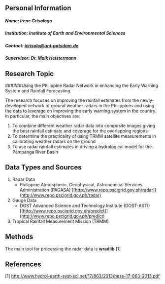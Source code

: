 Personal Information
--------------------
##### Name: Irene Crisologo
##### Institution: Institute of Earth and Environmental Sciences
##### Contact: [icrisolo@uni-potsdam.de](icrisolo@uni-potsdam.de)
##### Supervisor: Dr. Maik Heistermann

Research Topic
--------------
######Using the Philippine Radar Network in enhancing the Early Warning System and Rainfall Forecasting

The research focuses on improving the rainfall estimates from the newly-developed network of ground weather radars in the Philippines and using the data to leverage on improving the early warning system in the country. In particular, the main objectives are:


1. To combine different weather radar data into composite images giving the best rainfall estimate and coverage for the overlapping regions
2. To determine the practicality of using TRMM satellite measurements in calibrating weather radars on the ground
3. To use radar rainfall estimates in driving a hydrological model for the Pampanga River Basin

Data Types and Sources
------------
1. Radar Data
	* Philippine Atmospheric, Geophysical, Astronomical Services Administration (PAGASA) [[http://www.repo.pscigrid.gov.ph/radar]](http://www.repo.pscigrid.gov.ph/radar)
2. Gauge Data
	* DOST Advanced Science and Technology Institute (DOST-ASTI) [[http://www.repo.pscigrid.gov.ph/predict]](http://www.repo.pscigrid.gov.ph/predict)
3. Tropical Rainfall Measurement Mission (TRMM)

Methods
-------
The main tool for processing the radar data is __wradlib__ [1]

References
----------


[1] http://www.hydrol-earth-syst-sci.net/17/863/2013/hess-17-863-2013.pdf